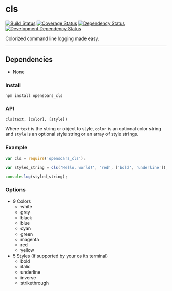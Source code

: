 cls
===

[![Build Status](https://img.shields.io/travis/opensoars/cls.svg?style=flat)](https://travis-ci.org/opensoars/cls)
[![Coverage Status](https://img.shields.io/coveralls/opensoars/cls.svg?style=flat)](https://coveralls.io/r/opensoars/cls)
[![Dependency Status](https://david-dm.org/opensoars/cls.svg?style=flat)](https://david-dm.org/opensoars/cls)
[![Development Dependency Status](https://david-dm.org/opensoars/cls/dev-status.svg?style=flat)](https://david-dm.org/opensoars/cls#info=devDependencies&view=table)


Colorized command line logging made easy.

---

## Dependencies
* None


### Install
`npm install opensoars_cls`


### API
`cls(text, [color], [style])`

Where `text` is the string or object to style, `color` is an optional color string and `style` is an optional style string or an array of style strings.


### Example
```js
var cls = require('opensoars_cls');

var styled_string = cls('Hello, world!', 'red', ['bold', 'underline']);

console.log(styled_string);
```


### Options

* 9 Colors
  * white
  * grey
  * black
  * blue
  * cyan
  * green
  * magenta
  * red
  * yellow
* 5 Styles (if supported by your os its terminal)
  * bold
  * italic
  * underline
  * inverse
  * strikethrough
